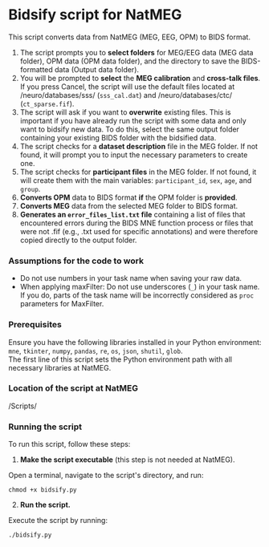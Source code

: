 # Bidsify script for NatMEG

This script converts data from NatMEG (MEG, EEG, OPM) to BIDS format.
1. The script prompts you to **select folders** for MEG/EEG data (MEG data folder), OPM data (OPM data folder), and the directory to save the BIDS-formatted data (Output data folder).
2. You will be prompted to **select** the **MEG calibration** and **cross-talk files**. If you press Cancel, the script will use the default files located at /neuro/databases/sss/ (`sss_cal.dat`) and /neuro/databases/ctc/ (`ct_sparse.fif`).
3. The script will ask if you want to **overwrite** existing files. This is important if you have already run the script with some data and only want to bidsify new data. To do this, select the same output folder containing your existing BIDS folder with the bidsified data.
4. The script checks for a **dataset description** file in the MEG folder. If not found, it will prompt you to input the necessary parameters to create one. 
5. The script checks for **participant files** in the MEG folder. If not found, it will create them with the main variables: `participant_id`, `sex`, `age`, and `group`. 
6. **Converts OPM** data to BIDS format **if** the OPM folder is **provided**. 
7. **Converts MEG** data from the selected MEG folder to BIDS format. 
8. **Generates an `error_files_list.txt` file** containing a list of files that encountered errors during the BIDS MNE function process or files that were not .fif (e.g., .txt used for specific annotations) and were therefore copied directly to the output folder.                                                                                                                                                                                                                                                                                                                                                                                                                                                                                                                                                                                                                                                                                                                                                                                                                                                                                                                                                                                                                                                                                                                                                                                                                                                                                                                                                                                                                      

### Assumptions for the code to work
- Do not use numbers in your task name when saving your raw data.  
- When applying maxFilter: Do not use underscores (`_`) in your task name. If you do, parts of the task name will be incorrectly considered as `proc` parameters for MaxFilter.

### Prerequisites
Ensure you have the following libraries installed in your Python environment: `mne`, `tkinter`, `numpy`, `pandas`, `re`, `os`, `json`, `shutil`, `glob`. <br>
The first line of this script sets the Python environment path with all necessary libraries at NatMEG.

### Location of the script at NatMEG
/Scripts/

### Running the script

To run this script, follow these steps:

1. **Make the script executable** (this step is not needed at NatMEG).  

Open a terminal, navigate to the script's directory, and run:
  ```                   
  chmod +x bidsify.py
  ```     
2. **Run the script.**  

Execute the script by running:
  ```                                
  ./bidsify.py
  ```

